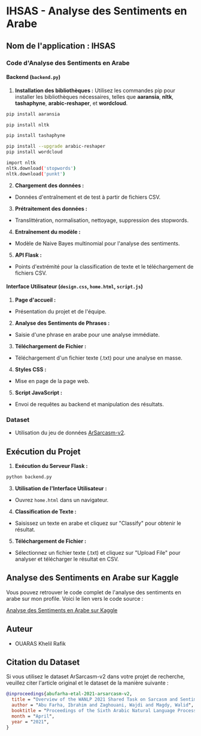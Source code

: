 # IHSAS - Analyse des Sentiments en Arabe

## Nom de l'application : IHSAS

### Code d'Analyse des Sentiments en Arabe

#### Backend (`backend.py`)

1. **Installation des bibliothèques :**
Utilisez les commandes pip pour installer les bibliothèques nécessaires, telles que **aaransia**, **nltk**, **tashaphyne**, **arabic-reshaper**, et **wordcloud**.
```bash
pip install aaransia
```
```bash
pip install nltk
```
```bash
pip install tashaphyne
```
```bash
pip install --upgrade arabic-reshaper
pip install wordcloud
```
```bash
import nltk
nltk.download('stopwords')
nltk.download('punkt')
```

2. **Chargement des données :**
- Données d'entraînement et de test à partir de fichiers CSV.

3. **Prétraitement des données :**
- Translittération, normalisation, nettoyage, suppression des stopwords.

4. **Entraînement du modèle :**
- Modèle de Naive Bayes multinomial pour l'analyse des sentiments.

5. **API Flask :**
- Points d'extrémité pour la classification de texte et le téléchargement de fichiers CSV.

#### Interface Utilisateur (`design.css`, `home.html`, `script.js`)

1. **Page d'accueil :**
- Présentation du projet et de l'équipe.

2. **Analyse des Sentiments de Phrases :**
- Saisie d'une phrase en arabe pour une analyse immédiate.

3. **Téléchargement de Fichier :**
- Téléchargement d'un fichier texte (.txt) pour une analyse en masse.

4. **Styles CSS :**
- Mise en page de la page web.

5. **Script JavaScript :**
- Envoi de requêtes au backend et manipulation des résultats.

### Dataset

- Utilisation du jeu de données [ArSarcasm-v2](https://www.aclweb.org/anthology/2020.osact-1.5/).

## Exécution du Projet

1. **Exécution du Serveur Flask :**
```bash
python backend.py
```


3. **Utilisation de l'Interface Utilisateur :**
- Ouvrez `home.html` dans un navigateur.

4. **Classification de Texte :**
- Saisissez un texte en arabe et cliquez sur "Classify" pour obtenir le résultat.

5. **Téléchargement de Fichier :**
- Sélectionnez un fichier texte (.txt) et cliquez sur "Upload File" pour analyser et télécharger le résultat en CSV.

## Analyse des Sentiments en Arabe sur Kaggle

Vous pouvez retrouver le code complet de l'analyse des sentiments en arabe sur mon profile. Voici le lien vers le code source :

[Analyse des Sentiments en Arabe sur Kaggle](https://www.kaggle.com/code/ouaraskhelilrafik/analyse-sentiments-en-arabe)


## Auteur

- OUARAS Khelil Rafik

## Citation du Dataset

Si vous utilisez le dataset ArSarcasm-v2 dans votre projet de recherche, veuillez citer l'article original et le dataset de la manière suivante :

```bibtex
@inproceedings{abufarha-etal-2021-arsarcasm-v2,
  title = "Overview of the WANLP 2021 Shared Task on Sarcasm and Sentiment Detection in Arabic",
  author = "Abu Farha, Ibrahim and Zaghouani, Wajdi and Magdy, Walid",
  booktitle = "Proceedings of the Sixth Arabic Natural Language Processing Workshop",
  month = "April",
  year = "2021",
}
